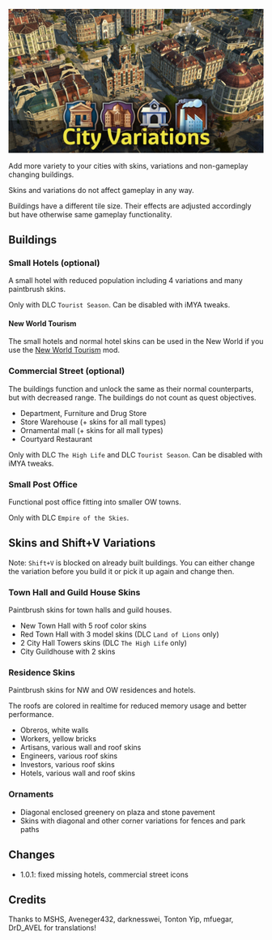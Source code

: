 ![](banner.jpg)

Add more variety to your cities with skins, variations and non-gameplay changing buildings.

Skins and variations do not affect gameplay in any way.

Buildings have a different tile size. Their effects are adjusted accordingly but have otherwise same gameplay functionality.

## Buildings

### Small Hotels (optional)

A small hotel with reduced population including 4 variations and many paintbrush skins.

Only with DLC `Tourist Season`.
Can be disabled with iMYA tweaks.

#### New World Tourism

The small hotels and normal hotel skins can be used in the New World if you use the [New World Tourism](https://github.com/anno-mods/New-World-Tourism) mod.

### Commercial Street (optional)

The buildings function and unlock the same as their normal counterparts, but with decreased range. The buildings do not count as quest objectives.

- Department, Furniture and Drug Store
- Store Warehouse (+ skins for all mall types)
- Ornamental mall (+ skins for all mall types)
- Courtyard Restaurant

Only with DLC `The High Life` and DLC `Tourist Season`.
Can be disabled with iMYA tweaks.

### Small Post Office

Functional post office fitting into smaller OW towns.

Only with DLC `Empire of the Skies`.

## Skins and Shift+V Variations

Note: `Shift+V` is blocked on already built buildings.
You can either change the variation before you build it or pick it up again and change then.

### Town Hall and Guild House Skins

Paintbrush skins for town halls and guild houses.

- New Town Hall with 5 roof color skins
- Red Town Hall with 3 model skins (DLC `Land of Lions` only)
- 2 City Hall Towers skins (DLC `The High Life` only)
- City Guildhouse with 2 skins

### Residence Skins

Paintbrush skins for NW and OW residences and hotels.

The roofs are colored in realtime for reduced memory usage and better performance.

- Obreros, white walls
- Workers, yellow bricks
- Artisans, various wall and roof skins
- Engineers, various roof skins
- Investors, various roof skins
- Hotels, various wall and roof skins

### Ornaments

- Diagonal enclosed greenery on plaza and stone pavement
- Skins with diagonal and other corner variations for fences and park paths

## Changes

- 1.0.1: fixed missing hotels, commercial street icons

## Credits

Thanks to MSHS, Aveneger432, darknesswei, Tonton Yip, mfuegar, DrD_AVEL for translations!

